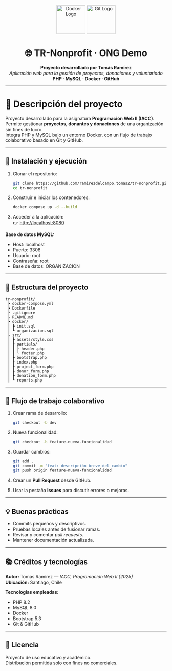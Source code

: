 <p align="center">
  <img src="https://img.icons8.com/?size=512&id=22813&format=png" alt="Docker Logo" width="90"/>
  <img src="https://img.icons8.com/?size=512&id=20906&format=png" alt="Git Logo" width="90"/>
</p>

<h1 align="center">🌐 TR-Nonprofit · ONG Demo</h1>

<p align="center">
  <strong>Proyecto desarrollado por Tomás Ramírez</strong><br>
  <em>Aplicación web para la gestión de proyectos, donaciones y voluntariado</em><br>
  <strong>PHP · MySQL · Docker · GitHub</strong>
</p>

---

# 🧱 Descripción del proyecto

Proyecto desarrollado para la asignatura **Programación Web II (IACC)**.  
Permite gestionar **proyectos, donantes y donaciones** de una organización sin fines de lucro.  
Integra PHP y MySQL bajo un entorno Docker, con un flujo de trabajo colaborativo basado en Git y GitHub.

---

## 🚀 Instalación y ejecución

1. Clonar el repositorio:
   ```bash
   git clone https://github.com/ramirezdelcampo.tomas2/tr-nonprofit.git
   cd tr-nonprofit
   ```

2. Construir e iniciar los contenedores:
   ```bash
   docker compose up -d --build
   ```

3. Acceder a la aplicación:  
   👉 [http://localhost:8080](http://localhost:8080)

**Base de datos MySQL:**
- Host: localhost  
- Puerto: 3308  
- Usuario: root  
- Contraseña: root  
- Base de datos: ORGANIZACION  

---

## 🧩 Estructura del proyecto

```
tr-nonprofit/
 ┣ docker-compose.yml
 ┣ Dockerfile
 ┣ .gitignore
 ┣ README.md
 ┣ docker/
 ┃ ┣ init.sql
 ┃ ┗ organizacion.sql
 ┣ src/
 ┃ ┣ assets/style.css
 ┃ ┣ partials/
 ┃ ┃ ├ header.php
 ┃ ┃ └ footer.php
 ┃ ┣ bootstrap.php
 ┃ ┣ index.php
 ┃ ┣ project_form.php
 ┃ ┣ donor_form.php
 ┃ ┣ donation_form.php
 ┃ ┗ reports.php
```

---

## 🤝 Flujo de trabajo colaborativo

1. Crear rama de desarrollo:
   ```bash
   git checkout -b dev
   ```

2. Nueva funcionalidad:
   ```bash
   git checkout -b feature-nueva-funcionalidad
   ```

3. Guardar cambios:
   ```bash
   git add .
   git commit -m "feat: descripción breve del cambio"
   git push origin feature-nueva-funcionalidad
   ```

4. Crear un **Pull Request** desde GitHub.

5. Usar la pestaña **Issues** para discutir errores o mejoras.

---

## 💡 Buenas prácticas

- Commits pequeños y descriptivos.  
- Pruebas locales antes de fusionar ramas.  
- Revisar y comentar *pull requests*.  
- Mantener documentación actualizada.  

---

## 📚 Créditos y tecnologías

**Autor:** Tomás Ramírez — *IACC, Programación Web II (2025)*  
**Ubicación:** Santiago, Chile

**Tecnologías empleadas:**
- PHP 8.2  
- MySQL 8.0  
- Docker  
- Bootstrap 5.3  
- Git & GitHub  

---

## 📜 Licencia

Proyecto de uso educativo y académico.  
Distribución permitida solo con fines no comerciales.

